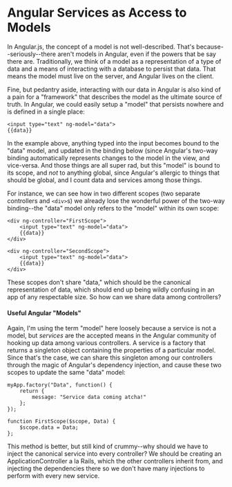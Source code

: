 # Angular Services as Access to Models

In Angular.js, the concept of a model is not well-described. That's because--seriously--there aren't models in Angular, even if the powers that be say there are. Traditionally, we think of a model as a representation of a type of data and a means of interacting with a database to persist that data. That means the model must live on the server, and Angular lives on the client. 

Fine, but pedantry aside, interacting with our data in Angular is also kind of a pain for a "framework" that describes the model as the ultimate source of truth. In Angular, we could easily setup a "model" that persists nowhere and is defined in a single place:

	<input type="text" ng-model="data">
	{{data}}
	
In the example above, anything typed into the input becomes bound to the "data" model, and updated in the binding below (since Angular's two-way binding automatically represents changes to the model in the view, and vice-versa. And those things are all super rad, but this "model" is bound to its scope, and _not_ to anything global, since Angular's allergic to things that should be global, and I count data and services among those things.

For instance, we can see how in two different scopes (two separate controllers and `<div>`s) we already lose the wonderful power of the two-way binding--the "data" model only refers to the "model" within its own scope: 

	<div ng-controller="FirstScope">
		<input type="text" ng-model="data">
		{{data}}
	</div>
	
	<div ng-controller="SecondScope">
		<input type="text" ng-model="data">
		{{data}}
	</div>

These scopes don't share "data," which should be the canonical representation of data, which should end up being wildly confusing in an app of any respectable size. So how can we share data among controllers?

#### Useful Angular "Models"

Again, I'm using the term "model" here loosely because a service is not a model, but _services_ are the accepted means in the Angular community of hooking up data among various controllers. A service is a factory that returns a singleton object containing the properties of a particular model. Since that's the case, we can share this singleton among our controllers through the magic of Angular's dependency injection, and cause these two scopes to update the same "data" model:

	myApp.factory("Data", function() {
		return {
			message: "Service data coming atcha!"
		};
	});
	
	function FirstScope($scope, Data) {
		$scope.data = Data;
	};
	
This method is better, but still kind of crummy--why should we have to inject the canonical service into every controller? We should be creating an ApplicationController a la Rails, which the other controllers inherit from, and injecting the dependencies there so we don't have many injections to perform with every new service. 

